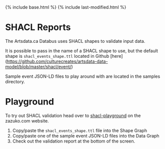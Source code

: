 {% include base.html %} 
{% include last-modified.html %}

SHACL Reports
=============

The Artsdata.ca Databus uses SHACL shapes to validate input data.

It is possible to pass in the name of a SHACL shape to use, but the default shape is `shacl_events_shape.ttl` located in Github [here] (https://github.com/culturecreates/artsdata-data-model/blob/master/shacl/event/)

Sample event JSON-LD files to play around with are located in the samples directory.

Playground
===========

To try out SHACL validation head over to [shacl-playground](https://shacl-playground.zazuko.com) on the zazuko.com website. 
1. Copy/paste the `shacl_events_shape.ttl` file into the Shape Graph
2. Copy/paste one of the sample event JSON-LD files into the Data Graph  
3. Check out the validation report at the bottom of the screen.
